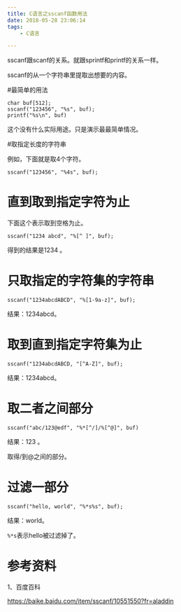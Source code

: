 ```yaml
---
title: C语言之sscanf函数用法
date: 2018-05-28 23:06:14
tags:
	- C语言

---
```




sscanf跟scanf的关系。就跟sprintf和printf的关系一样。

sscanf的从一个字符串里提取出想要的内容。



#最简单的用法

```
char buf[512];
sscanf("123456", "%s", buf);
printf("%s\n", buf)
```

这个没有什么实际用途。只是演示最最简单情况。

#取指定长度的字符串

例如，下面就是取4个字符。

```
sscanf("123456", "%4s", buf);
```

# 直到取到指定字符为止

下面这个表示取到空格为止。

```
sscanf("1234 abcd", "%[^ ]", buf);
```

得到的结果是1234 。

# 只取指定的字符集的字符串

```
sscanf("1234abcdABCD", "%[1-9a-z]", buf);
```

结果：1234abcd。

# 取到直到指定字符集为止

```
sscanf("1234abcdABCD, "[^A-Z]", buf);
```

结果：1234abcd。

# 取二者之间部分

```
sscanf("abc/123@edf", "%*[^/]/%[^@]", buf)
```

结果：123 。

取得/到@之间的部分。

# 过滤一部分

```
sscanf("hello, world", "%*s%s", buf);
```

结果：world。

`%*s`表示hello被过滤掉了。



# 参考资料

1、百度百科

https://baike.baidu.com/item/sscanf/10551550?fr=aladdin